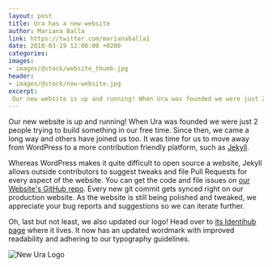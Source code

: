 ```yaml
---
layout: post
title: Ura has a new website
author: Mariana Balla
link: https://twitter.com/marianaballa1
date: 2018-03-19 12:00:00 +0200
categories: 
images:
- images/@stock/website_thumb.jpg
header:
- images/@stock/new-website.jpg
excerpt:
 Our new website is up and running! When Ura was founded we were just 2 people trying to build something in our free time. Since then, we came a long way and others have joined us too. It was time for us to move away from WordPress to a more contribution friendly platform, such as Jekyll.[…]
---
```


Our new website is up and running! When Ura was founded we were just 2 people trying to build something in our free time. Since then, we came a long way and others have joined us too. It was time for us to move away from WordPress to a more contribution friendly platform, such as [Jekyll](https://jekyllrb.com).

Whereas WordPress makes it quite difficult to open source a website, Jekyll allows outside contributors to suggest tweaks and file Pull Requests for every aspect of the website. You can get the code and file issues on [our Website's GitHub repo](https://github.com/uracreative/ura.design). Every new git commit gets synced right on our production website. As the website is still being polished and tweaked, we appreciate your bug reports and suggestions so we can iterate further.

Oh, last but not least, we also updated our logo! Head over to [its Identihub page](https://demo.identihub.co/project/uradesign) where it lives. It now has an updated wordmark with improved readability and adhering to our typography guidelines.

![New Ura Logo](/images/@stock/new-website.jpg)
